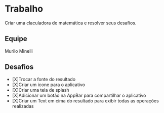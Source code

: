 # Trabalho
Criar uma claculadora de matemática e resolver seus desafios.

## Equipe
Murilo Minelli

## Desafios

 *  [X]Trocar a fonte do resultado
 *  [X]Criar um icone para o aplicativo
 *  [X]Criar uma tela de splash
 *  [X]Adicionar um botão na AppBar para compartilhar o aplicativo
 *  [X]Criar um Text em cima do resultado para exibir todas as operações realizadas